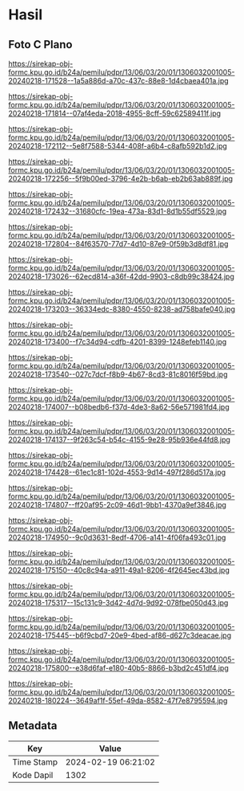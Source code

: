 # Hasil

## Foto C Plano

https://sirekap-obj-formc.kpu.go.id/b24a/pemilu/pdpr/13/06/03/20/01/1306032001005-20240218-171528--1a5a886d-a70c-437c-88e8-1d4cbaea401a.jpg

https://sirekap-obj-formc.kpu.go.id/b24a/pemilu/pdpr/13/06/03/20/01/1306032001005-20240218-171814--07af4eda-2018-4955-8cff-59c62589411f.jpg

https://sirekap-obj-formc.kpu.go.id/b24a/pemilu/pdpr/13/06/03/20/01/1306032001005-20240218-172112--5e8f7588-5344-408f-a6b4-c8afb592b1d2.jpg

https://sirekap-obj-formc.kpu.go.id/b24a/pemilu/pdpr/13/06/03/20/01/1306032001005-20240218-172256--5f9b00ed-3796-4e2b-b6ab-eb2b63ab889f.jpg

https://sirekap-obj-formc.kpu.go.id/b24a/pemilu/pdpr/13/06/03/20/01/1306032001005-20240218-172432--31680cfc-19ea-473a-83d1-8d1b55df5529.jpg

https://sirekap-obj-formc.kpu.go.id/b24a/pemilu/pdpr/13/06/03/20/01/1306032001005-20240218-172804--84f63570-77d7-4d10-87e9-0f59b3d8df81.jpg

https://sirekap-obj-formc.kpu.go.id/b24a/pemilu/pdpr/13/06/03/20/01/1306032001005-20240218-173026--62ecd814-a36f-42dd-9903-c8db99c38424.jpg

https://sirekap-obj-formc.kpu.go.id/b24a/pemilu/pdpr/13/06/03/20/01/1306032001005-20240218-173203--36334edc-8380-4550-8238-ad758bafe040.jpg

https://sirekap-obj-formc.kpu.go.id/b24a/pemilu/pdpr/13/06/03/20/01/1306032001005-20240218-173400--f7c34d94-cdfb-4201-8399-1248efeb1140.jpg

https://sirekap-obj-formc.kpu.go.id/b24a/pemilu/pdpr/13/06/03/20/01/1306032001005-20240218-173540--027c7dcf-f8b9-4b67-8cd3-81c8016f59bd.jpg

https://sirekap-obj-formc.kpu.go.id/b24a/pemilu/pdpr/13/06/03/20/01/1306032001005-20240218-174007--b08bedb6-f37d-4de3-8a62-56e571981fd4.jpg

https://sirekap-obj-formc.kpu.go.id/b24a/pemilu/pdpr/13/06/03/20/01/1306032001005-20240218-174137--9f263c54-b54c-4155-9e28-95b936e44fd8.jpg

https://sirekap-obj-formc.kpu.go.id/b24a/pemilu/pdpr/13/06/03/20/01/1306032001005-20240218-174428--61ec1c81-102d-4553-9d14-497f286d517a.jpg

https://sirekap-obj-formc.kpu.go.id/b24a/pemilu/pdpr/13/06/03/20/01/1306032001005-20240218-174807--ff20af95-2c09-46d1-9bb1-4370a9ef3846.jpg

https://sirekap-obj-formc.kpu.go.id/b24a/pemilu/pdpr/13/06/03/20/01/1306032001005-20240218-174950--9c0d3631-8edf-4706-a141-4f06fa493c01.jpg

https://sirekap-obj-formc.kpu.go.id/b24a/pemilu/pdpr/13/06/03/20/01/1306032001005-20240218-175150--40c8c94a-a911-49a1-8206-4f2645ec43bd.jpg

https://sirekap-obj-formc.kpu.go.id/b24a/pemilu/pdpr/13/06/03/20/01/1306032001005-20240218-175317--15c131c9-3d42-4d7d-9d92-078fbe050d43.jpg

https://sirekap-obj-formc.kpu.go.id/b24a/pemilu/pdpr/13/06/03/20/01/1306032001005-20240218-175445--b6f9cbd7-20e9-4bed-af86-d627c3deacae.jpg

https://sirekap-obj-formc.kpu.go.id/b24a/pemilu/pdpr/13/06/03/20/01/1306032001005-20240218-175800--e38d6faf-e180-40b5-8866-b3bd2c451df4.jpg

https://sirekap-obj-formc.kpu.go.id/b24a/pemilu/pdpr/13/06/03/20/01/1306032001005-20240218-180224--3649af1f-55ef-49da-8582-47f7e8795594.jpg


## Metadata

| Key        | Value               |
| ---------- | ------------------- |
| Time Stamp | 2024-02-19 06:21:02 |
| Kode Dapil | 1302                |



